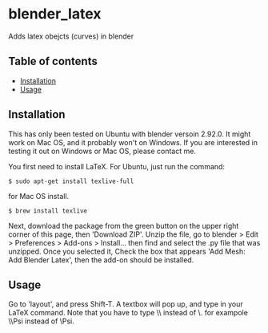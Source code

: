 # blender_latex
Adds latex obejcts (curves) in blender

## Table of contents
* [Installation](#Installation)
* [Usage](#Usage)

## Installation
This has only been tested on Ubuntu with blender versoin 2.92.0.
It might work on Mac OS, and it probably won't on Windows. If you are interested in testing it out on 
Windows or Mac OS, please contact me.

You first need to install LaTeX. For Ubuntu, just run the command:
```
$ sudo apt-get install texlive-full
```

for Mac OS install.
```
$ brew install texlive 
```

Next, download the package from the green button on the upper right corner of this page, then 'Download ZIP'.
Unzip the file, go to blender > Edit > Preferences > Add-ons > Install... then find and select the .py file
that was unzipped.
Once you selected it, Check the box that appears 'Add Mesh: Add Blender Latex', then the add-on should be installed.

## Usage
Go to 'layout', and press Shift-T. A textbox will pop up, and type in your LaTeX command. 
Note that you have to type \\\ instead of \\. for exampole \\\Psi instead of \\Psi.
